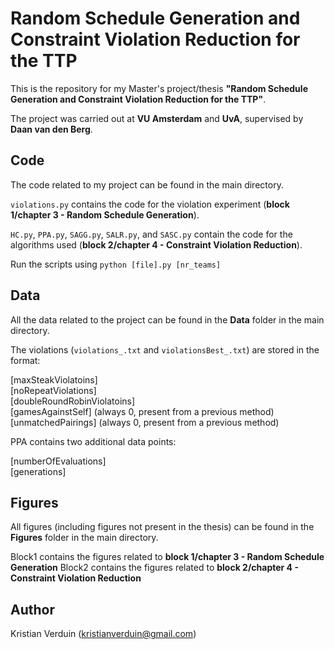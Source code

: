 # Random Schedule Generation and Constraint Violation Reduction for the TTP

This is the repository for my Master's project/thesis **"Random Schedule Generation and Constraint Violation Reduction for the TTP"**.

The project was carried out at **VU Amsterdam** and **UvA**, supervised by **Daan van den Berg**.

## Code

The code related to my project can be found in the main directory. 

`violations.py` contains the code for the violation experiment (**block 1/chapter 3 - Random Schedule Generation**).

`HC.py`, `PPA.py`, `SAGG.py`, `SALR.py`, and `SASC.py` contain the code for the algorithms used (**block 2/chapter 4 - Constraint Violation Reduction**).

Run the scripts using `python [file].py [nr_teams]`

## Data

All the data related to the project can be found in the **Data** folder in the main directory. 

The violations (`violations_.txt` and `violationsBest_.txt`) are stored in the format:

[maxSteakViolatoins]\
[noRepeatViolations]\
[doubleRoundRobinViolatoins]\
[gamesAgainstSelf] (always 0, present from a previous method)\
[unmatchedPairings] (always 0, present from a previous method)

PPA contains two additional data points:

[numberOfEvaluations]\
[generations]

## Figures

All figures (including figures not present in the thesis) can be found in the **Figures** folder in the main directory.

Block1 contains the figures related to **block 1/chapter 3 - Random Schedule Generation**
Block2 contains the figures related to **block 2/chapter 4 - Constraint Violation Reduction**

## Author

Kristian Verduin (kristianverduin@gmail.com)
